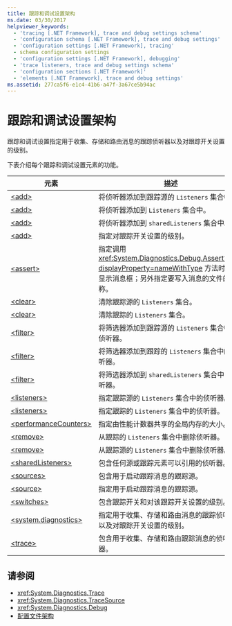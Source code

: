 ```yaml
---
title: 跟踪和调试设置架构
ms.date: 03/30/2017
helpviewer_keywords:
  - 'tracing [.NET Framework], trace and debug settings schema'
  - 'configuration schema [.NET Framework], trace and debug settings'
  - 'configuration settings [.NET Framework], tracing'
  - schema configuration settings
  - 'configuration settings [.NET Framework], debugging'
  - 'trace listeners, trace and debug settings schema'
  - 'configuration sections [.NET Framework]'
  - 'elements [.NET Framework], trace and debug settings'
ms.assetid: 277ca5f6-e1c4-41b6-a47f-3a67ce5b94ac
---
```

# <a name="trace-and-debug-settings-schema"></a>跟踪和调试设置架构
跟踪和调试设置指定用于收集、存储和路由消息的跟踪侦听器以及对跟踪开关设置的级别。  
  
 下表介绍每个跟踪和调试设置元素的功能。  
  
|元素|描述|  
|-------------|-----------------|  
|[\<add>](../../../../../docs/framework/configure-apps/file-schema/trace-debug/add-element-for-listeners-for-source.md)|将侦听器添加到跟踪源的 `Listeners` 集合中。|  
|[\<add>](../../../../../docs/framework/configure-apps/file-schema/trace-debug/add-element-for-listeners-for-trace.md)|将侦听器添加到 `Listeners` 集合中。|  
|[\<add>](../../../../../docs/framework/configure-apps/file-schema/trace-debug/add-element-for-sharedlisteners.md)|将侦听器添加到 `sharedListeners` 集合中。|  
|[\<add>](../../../../../docs/framework/configure-apps/file-schema/trace-debug/add-element-for-switches.md)|指定对跟踪开关设置的级别。|  
|[\<assert>](../../../../../docs/framework/configure-apps/file-schema/trace-debug/assert-element.md)|指定调用 <xref:System.Diagnostics.Debug.Assert%2A?displayProperty=nameWithType> 方法时是否显示消息框；另外指定要写入消息的文件的名称。|  
|[\<clear>](../../../../../docs/framework/configure-apps/file-schema/trace-debug/clear-element-for-listeners-for-source.md)|清除跟踪源的 `Listeners` 集合。|  
|[\<clear>](../../../../../docs/framework/configure-apps/file-schema/trace-debug/clear-element-for-listeners-for-trace.md)|清除跟踪的 `Listeners` 集合。|  
|[\<filter>](../../../../../docs/framework/configure-apps/file-schema/trace-debug/filter-element-for-add-for-listeners-for-source.md)|将筛选器添加到跟踪源的 `Listeners` 集合中的侦听器。|  
|[\<filter>](../../../../../docs/framework/configure-apps/file-schema/trace-debug/filter-element-for-add-for-listeners-for-trace.md)|将筛选器添加到跟踪的 `Listeners` 集合中的侦听器。|  
|[\<filter>](../../../../../docs/framework/configure-apps/file-schema/trace-debug/filter-element-for-add-for-sharedlisteners.md)|将筛选器添加到 `sharedListeners` 集合中的侦听器。|  
|[\<listeners>](../../../../../docs/framework/configure-apps/file-schema/trace-debug/listeners-element-for-source.md)|指定跟踪源的 `Listeners` 集合中的侦听器。|  
|[\<listeners>](../../../../../docs/framework/configure-apps/file-schema/trace-debug/listeners-element-for-trace.md)|指定跟踪的 `Listeners` 集合中的侦听器。|  
|[\<performanceCounters>](../../../../../docs/framework/configure-apps/file-schema/trace-debug/performancecounters-element.md)|指定由性能计数器共享的全局内存的大小。|  
|[\<remove>](../../../../../docs/framework/configure-apps/file-schema/trace-debug/remove-element-for-listeners-for-trace.md)|从跟踪的 `Listeners` 集合中删除侦听器。|  
|[\<remove>](../../../../../docs/framework/configure-apps/file-schema/trace-debug/remove-element-for-listeners-for-source.md)|从跟踪源的 `Listeners` 集合中删除侦听器。|  
|[\<sharedListeners>](../../../../../docs/framework/configure-apps/file-schema/trace-debug/sharedlisteners-element.md)|包含任何源或跟踪元素可以引用的侦听器。|  
|[\<sources>](../../../../../docs/framework/configure-apps/file-schema/trace-debug/sources-element.md)|包含用于启动跟踪消息的跟踪源。|  
|[\<source>](../../../../../docs/framework/configure-apps/file-schema/trace-debug/source-element.md)|指定用于启动跟踪消息的跟踪源。|  
|[\<switches>](../../../../../docs/framework/configure-apps/file-schema/trace-debug/switches-element.md)|包含跟踪开关和对该跟踪开关设置的级别。|  
|[\<system.diagnostics>](../../../../../docs/framework/configure-apps/file-schema/trace-debug/system-diagnostics-element.md)|指定用于收集、存储和路由消息的跟踪侦听器以及对跟踪开关设置的级别。|  
|[\<trace>](../../../../../docs/framework/configure-apps/file-schema/trace-debug/trace-element.md)|包含用于收集、存储和路由跟踪消息的侦听器。|  
  
## <a name="see-also"></a>请参阅

- <xref:System.Diagnostics.Trace>
- <xref:System.Diagnostics.TraceSource>
- <xref:System.Diagnostics.Debug>
- [配置文件架构](../../../../../docs/framework/configure-apps/file-schema/index.md)
